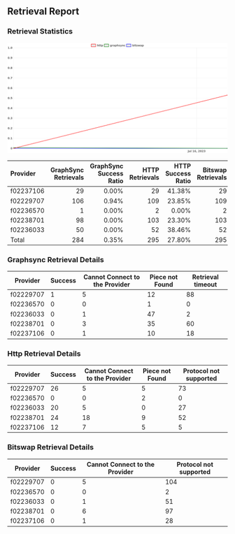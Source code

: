 ## Retrieval Report
### Retrieval Statistics
<img src="https://raw.githubusercontent.com/data-preservation-programs/filplus-checker-assets/main/filecoin-project/filecoin-plus-large-datasets/issues/1834/1689910975175.png"/>

| Provider  | GraphSync Retrievals | GraphSync Success Ratio | HTTP Retrievals | HTTP Success Ratio | Bitswap Retrievals | Bitswap Success Ratio |
| :-------- | -------------------: | ----------------------: | --------------: | -----------------: | -----------------: | --------------------: |
| f02237106 |                   29 |                   0.00% |              29 |             41.38% |                 29 |                 0.00% |
| f02229707 |                  106 |                   0.94% |             109 |             23.85% |                109 |                 0.00% |
| f02236570 |                    1 |                   0.00% |               2 |              0.00% |                  2 |                 0.00% |
| f02238701 |                   98 |                   0.00% |             103 |             23.30% |                103 |                 0.00% |
| f02236033 |                   50 |                   0.00% |              52 |             38.46% |                 52 |                 0.00% |
| Total     |                  284 |                   0.35% |             295 |             27.80% |                295 |                 0.00% |

### Graphsync Retrieval Details
| Provider  | Success | Cannot Connect to the Provider | Piece not Found | Retrieval timeout |
| --------- | ------- | ------------------------------ | --------------- | ----------------- |
| f02229707 | 1       | 5                              | 12              | 88                |
| f02236570 | 0       | 0                              | 1               | 0                 |
| f02236033 | 0       | 1                              | 47              | 2                 |
| f02238701 | 0       | 3                              | 35              | 60                |
| f02237106 | 0       | 1                              | 10              | 18                |

### Http Retrieval Details
| Provider  | Success | Cannot Connect to the Provider | Piece not Found | Protocol not supported |
| --------- | ------- | ------------------------------ | --------------- | ---------------------- |
| f02229707 | 26      | 5                              | 5               | 73                     |
| f02236570 | 0       | 0                              | 2               | 0                      |
| f02236033 | 20      | 5                              | 0               | 27                     |
| f02238701 | 24      | 18                             | 9               | 52                     |
| f02237106 | 12      | 7                              | 5               | 5                      |

### Bitswap Retrieval Details
| Provider  | Success | Cannot Connect to the Provider | Protocol not supported |
| --------- | ------- | ------------------------------ | ---------------------- |
| f02229707 | 0       | 5                              | 104                    |
| f02236570 | 0       | 0                              | 2                      |
| f02236033 | 0       | 1                              | 51                     |
| f02238701 | 0       | 6                              | 97                     |
| f02237106 | 0       | 1                              | 28                     |
